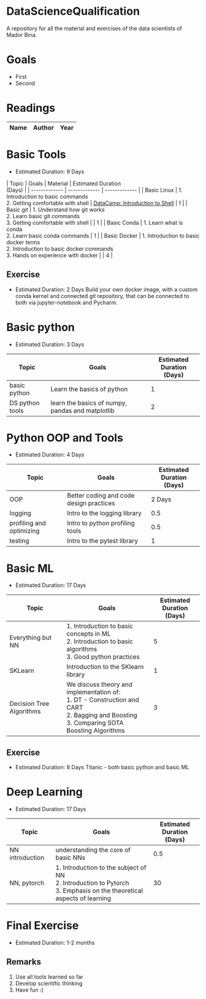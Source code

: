 # DataScienceQualification
A repository for all the material and exercises of the data scientists of Mador Bina.

# Goals
- First
- Second

# Readings
| Name | Author | Year |
| ------------- | ------------- | ------------- |

# Basic Tools
- Estimated Duration: 9 Days

| Topic  | Goals | Material | Estimated Duration <br> (Days) |
| ------------- | ------------- | ------------- |
| Basic Linux  | 1. Introduction to basic commands <br> 2. Getting comfortable with shell | [DataCamp: Introduction to Shell](https://www.datacamp.com/courses/introduction-to-shell-for-data-science) | 1 |
| Basic git  | 1. Understand how git works <br> 2. Learn basic git commands <br> 3. Getting comfortable with shell  | | 1 |
| Basic Conda | 1. Learn what is conda <br> 2. Learn basic conda commands | 1 |
| Basic Docker | 1. Introduction to basic docker terms <br> 2. Introduction to basic docker commands <br> 3. Hands on experience with docker | | 4 |

## Exercise
- Estimated Duration: 2 Days
Build your own docker image, with a custom conda kernel and connected git repository, that can be connected to both via jupyter-notebook and Pycharm.

# Basic python
- Estimated Duration: 3 Days

| Topic  | Goals | Estimated Duration <br> (Days) |
| ------------- | ------------- | ------------- |
| basic python | Learn the basics of python | 1 |
| DS python tools | learn the basics of numpy, pandas and matplotlib | 2 |

# Python OOP and Tools
- Estimated Duration: 4 Days

| Topic  | Goals | Estimated Duration <br> (Days) |
| ------------- | ------------- | ------------- |
| OOP | Better coding and code design practices | 2 Days |
| logging | Intro to the logging library | 0.5 |
| profiling and optimizing | Intro to python profiling tools | 0.5 |
| testing | Intro to the pytest library | 1 |

# Basic ML
- Estimated Duration: 17 Days

| Topic  | Goals | Estimated Duration <br> (Days) |
| ------------- | ------------- | ------------- |
| Everything but NN | 1. Introduction to basic concepts in ML <br> 2. Introduction to basic algorithms <br> 3. Good python practices | 5 |
| SKLearn | Introduction to the SKlearn library | 1 |
| Decision Tree Algorithms | We discuss theory and implementation of: <br> 1. DT - Construction and CART <br> 2. Bagging and Boosting <br> 3. Comparing SOTA Boosting Algorithms | 3 |

## Exercise
- Estimated Duration: 8 Days
Titanic - both basic python and basic ML

# Deep Learning
- Estimated Duration: 17 Days

| Topic  | Goals | Estimated Duration <br> (Days) |
| ------------- | ------------- | ------------- |
| NN introduction | understanding the core of basic NNs | 0.5 |
| NN, pytorch | 1. Introduction to the subject of NN <br> 2. Introduction to Pytorch <br> 3. Emphasis on the theoretical aspects of learning | 30 |

# Final Exercise
- Estimated Duration: 1-2 months

## Remarks
1. Use all tools learned so far
2. Develop scientific thinking
3. Have fun :)

